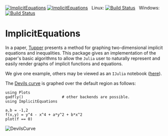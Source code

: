 [![ImplicitEquations](http://pkg.julialang.org/badges/ImplicitEquations_0.3.svg)](http://pkg.julialang.org/?pkg=ImplicitEquations&ver=0.3)
[![ImplicitEquations](http://pkg.julialang.org/badges/ImplicitEquations_0.4.svg)](http://pkg.julialang.org/?pkg=ImplicitEquations&ver=0.4)
&nbsp;
Linux: [![Build Status](https://travis-ci.org/jverzani/ImplicitEquations.jl.svg?branch=master)](https://travis-ci.org/jverzani/ImplicitEquations.jl)
&nbsp;
Windows: [![Build Status](https://ci.appveyor.com/api/projects/status/github/jverzani/ImplicitEquations.jl?branch=master&svg=true)](https://ci.appveyor.com/project/jverzani/sympy-jl)

# ImplicitEquations


In a paper, [Tupper](http://www.dgp.toronto.edu/people/mooncake/papers/SIGGRAPH2001_Tupper.pdf)
presents a method for graphing two-dimensional implicit equations and
inequalities. This package gives an
implementation of the paper's basic algorithms to allow
the `Julia` user to naturally represent and easily render graphs of
implicit functions and equations.


We give one example, others may be viewed as an `IJulia` notebook ([here](http://nbviewer.ipython.org/github/jverzani/ImplicitEquations.jl/blob/master/doc/examples.ipynb)).

The
[Devils curve](http://www-groups.dcs.st-and.ac.uk/~history/Curves/Devils.html)
is graphed over the default region as follows:

```
using Plots
gadfly()                 # other backends are possible.
using ImplicitEquations

a,b = -1,2
f(x,y) = y^4 - x^4 + a*y^2 + b*x^2
plot(f == 0)
```

![DevilsCurve](http://i.imgur.com/LChTzC1.png)


